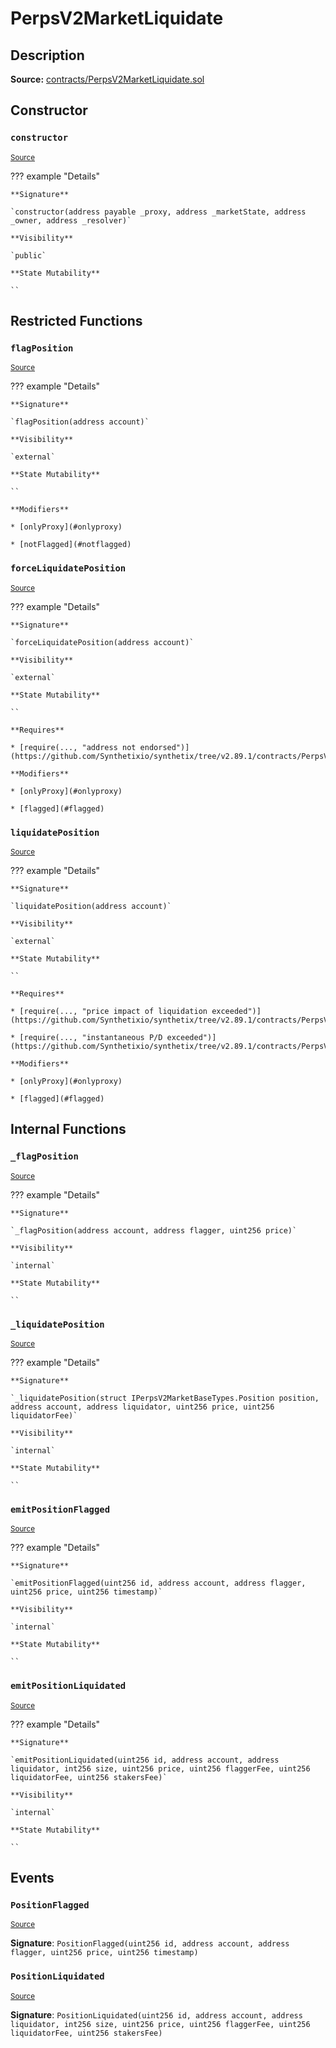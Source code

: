 # PerpsV2MarketLiquidate

## Description

**Source:** [contracts/PerpsV2MarketLiquidate.sol](https://github.com/Synthetixio/synthetix/tree/v2.89.1/contracts/PerpsV2MarketLiquidate.sol)

## Constructor

### `constructor`

<sub>[Source](https://github.com/Synthetixio/synthetix/tree/v2.89.1/contracts/PerpsV2MarketLiquidate.sol#L12)</sub>

??? example "Details"

    **Signature**

    `constructor(address payable _proxy, address _marketState, address _owner, address _resolver)`

    **Visibility**

    `public`

    **State Mutability**

    ``

## Restricted Functions

### `flagPosition`

<sub>[Source](https://github.com/Synthetixio/synthetix/tree/v2.89.1/contracts/PerpsV2MarketLiquidate.sol#L25)</sub>

??? example "Details"

    **Signature**

    `flagPosition(address account)`

    **Visibility**

    `external`

    **State Mutability**

    ``

    **Modifiers**

    * [onlyProxy](#onlyproxy)

    * [notFlagged](#notflagged)

### `forceLiquidatePosition`

<sub>[Source](https://github.com/Synthetixio/synthetix/tree/v2.89.1/contracts/PerpsV2MarketLiquidate.sol#L60)</sub>

??? example "Details"

    **Signature**

    `forceLiquidatePosition(address account)`

    **Visibility**

    `external`

    **State Mutability**

    ``

    **Requires**

    * [require(..., "address not endorsed")](https://github.com/Synthetixio/synthetix/tree/v2.89.1/contracts/PerpsV2MarketLiquidate.sol#L66)

    **Modifiers**

    * [onlyProxy](#onlyproxy)

    * [flagged](#flagged)

### `liquidatePosition`

<sub>[Source](https://github.com/Synthetixio/synthetix/tree/v2.89.1/contracts/PerpsV2MarketLiquidate.sol#L39)</sub>

??? example "Details"

    **Signature**

    `liquidatePosition(address account)`

    **Visibility**

    `external`

    **State Mutability**

    ``

    **Requires**

    * [require(..., "price impact of liquidation exceeded")](https://github.com/Synthetixio/synthetix/tree/v2.89.1/contracts/PerpsV2MarketLiquidate.sol#L48)

    * [require(..., "instantaneous P/D exceeded")](https://github.com/Synthetixio/synthetix/tree/v2.89.1/contracts/PerpsV2MarketLiquidate.sol#L54)

    **Modifiers**

    * [onlyProxy](#onlyproxy)

    * [flagged](#flagged)

## Internal Functions

### `_flagPosition`

<sub>[Source](https://github.com/Synthetixio/synthetix/tree/v2.89.1/contracts/PerpsV2MarketLiquidate.sol#L72)</sub>

??? example "Details"

    **Signature**

    `_flagPosition(address account, address flagger, uint256 price)`

    **Visibility**

    `internal`

    **State Mutability**

    ``

### `_liquidatePosition`

<sub>[Source](https://github.com/Synthetixio/synthetix/tree/v2.89.1/contracts/PerpsV2MarketLiquidate.sol#L121)</sub>

??? example "Details"

    **Signature**

    `_liquidatePosition(struct IPerpsV2MarketBaseTypes.Position position, address account, address liquidator, uint256 price, uint256 liquidatorFee)`

    **Visibility**

    `internal`

    **State Mutability**

    ``

### `emitPositionFlagged`

<sub>[Source](https://github.com/Synthetixio/synthetix/tree/v2.89.1/contracts/PerpsV2MarketLiquidate.sol#L194)</sub>

??? example "Details"

    **Signature**

    `emitPositionFlagged(uint256 id, address account, address flagger, uint256 price, uint256 timestamp)`

    **Visibility**

    `internal`

    **State Mutability**

    ``

### `emitPositionLiquidated`

<sub>[Source](https://github.com/Synthetixio/synthetix/tree/v2.89.1/contracts/PerpsV2MarketLiquidate.sol#L217)</sub>

??? example "Details"

    **Signature**

    `emitPositionLiquidated(uint256 id, address account, address liquidator, int256 size, uint256 price, uint256 flaggerFee, uint256 liquidatorFee, uint256 stakersFee)`

    **Visibility**

    `internal`

    **State Mutability**

    ``

## Events

### `PositionFlagged`

<sub>[Source](https://github.com/Synthetixio/synthetix/tree/v2.89.1/contracts/PerpsV2MarketLiquidate.sol#L191)</sub>

**Signature**: `PositionFlagged(uint256 id, address account, address flagger, uint256 price, uint256 timestamp)`

### `PositionLiquidated`

<sub>[Source](https://github.com/Synthetixio/synthetix/tree/v2.89.1/contracts/PerpsV2MarketLiquidate.sol#L204)</sub>

**Signature**: `PositionLiquidated(uint256 id, address account, address liquidator, int256 size, uint256 price, uint256 flaggerFee, uint256 liquidatorFee, uint256 stakersFee)`
